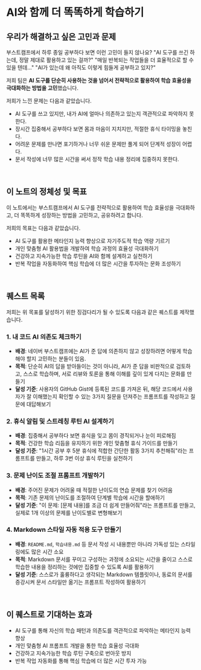 # **AI와 함께 더 똑똑하게 학습하기**

## **우리가 해결하고 싶은 고민과 문제**

부스트캠프에서 하루 종일 공부하다 보면 이런 고민이 들지 않나요? "AI 도구를 쓰긴 하는데, 정말 제대로 활용하고 있는 걸까?" "매일 반복되는 작업들을 더 효율적으로 할 수 있을 텐데..." "AI가 있는데 왜 아직도 이렇게 힘들게 공부하고 있지?"

저희 팀은 **AI 도구를 단순히 사용하는 것을 넘어서 전략적으로 활용하여 학습 효율성을 극대화하는 방법을 고민**했습니다.

저희가 느낀 문제는 다음과 같았습니다.

- AI 도구를 쓰고 있지만, 내가 AI에 얼마나 의존하고 있는지 객관적으로 파악하지 못한다.
- 장시간 집중해서 공부하다 보면 몸과 마음이 지치지만, 적절한 휴식 타이밍을 놓친다.
- 어려운 문제를 만나면 포기하거나 너무 쉬운 문제만 풀게 되어 단계적 성장이 어렵다.
- 문서 작성에 너무 많은 시간을 써서 정작 학습 내용 정리에 집중하지 못한다.

<br/>

## **이 노트의 정체성 및 목표**

이 노트에서는 부스트캠프에서 AI 도구를 전략적으로 활용하여 학습 효율성을 극대화하고, 더 똑똑하게 성장하는 방법을 고민하고, 공유하려고 합니다.

저희의 목표는 다음과 같았습니다.

- AI 도구를 활용한 메타인지 능력 향상으로 자기주도적 학습 역량 기르기
- 개인 맞춤형 AI 활용법을 개발하여 학습 과정의 효율성 극대화하기
- 건강하고 지속가능한 학습 루틴을 AI와 함께 설계하고 실천하기
- 반복 작업을 자동화하여 핵심 학습에 더 많은 시간을 투자하는 문화 조성하기

<br/>

## **퀘스트 목록**

저희는 위 목표를 달성하기 위한 징검다리가 될 수 있도록 다음과 같은 퀘스트를 제작했습니다.

### **1. 내 코드 AI 의존도 체크하기**

- **배경**: 네이버 부스트캠프에는 AI가 준 답에 의존하지 않고 성장하려면 어떻게 학습해야 할지 고민하는 분들이 있음.
- **목적**: 단순히 AI의 답을 받아들이는 것이 아니라, AI가 준 답을 비판적으로 검토하고, 스스로 학습하며, 서로 리뷰와 토론을 통해 이해를 깊이 있게 다지는 문화를 만들기
- **달성 기준**: 사용자의 GitHub Gist에 등록된 코드를 가져온 뒤, 해당 코드에서 사용자가 잘 이해했는지 확인할 수 있는 3가지 질문을 던져주는 프롬프트를 작성하고 질문에 대답해보기

### **2. 휴식 알림 및 스트레칭 루틴 AI 설계하기**

- **배경**: 집중해서 공부하다 보면 휴식을 잊고 몸이 경직되거나 눈이 피로해짐
- **목적**: 건강한 학습 리듬을 유지하기 위한 개인 맞춤형 휴식 가이드를 만들기
- **달성 기준**: "1시간 공부 후 5분 휴식에 적합한 간단한 활동 3가지 추천해줘"라는 프롬프트를 만들고, 하루 3번 이상 휴식 루틴을 실천하기

### **3. 문제 난이도 조절 프롬프트 개발하기**

- **배경**: 주어진 문제가 어려울 때 적절한 난이도의 연습 문제를 찾기 어려움
- **목적**: 기존 문제의 난이도를 조절하여 단계별 학습에 시간을 할애하기
- **달성 기준**: "이 문제: [문제 내용]를 조금 더 쉽게 만들어줘"라는 프롬프트를 만들고, 실제로 1개 이상의 문제를 난이도별로 변형해보기

### **4. Markdown 스타일 자동 적용 도구 만들기**

- **배경**: `README.md`, `학습내용.md` 등 문서 작성 시 내용뿐만 아니라 가독성 있는 스타일링에도 많은 시간 소요
- **목적**: Markdown 문서를 꾸미고 구성하는 과정에 소요되는 시간을 줄이고 스스로 학습한 내용을 정리하는 것에만 집중할 수 있도록 AI를 활용하기
- **달성 기준**: 스스로가 훌륭하다고 생각되는 Markdown 템플릿이나, 동료의 문서를 증강시켜 문서 스타일만 옮기는 프롬프트 작성하여 활용하기

<br/>

## **이 퀘스트로 기대하는 효과**

- AI 도구를 통해 자신의 학습 패턴과 의존도를 객관적으로 파악하는 메타인지 능력 향상
- 개인 맞춤형 AI 프롬프트 개발을 통한 학습 효율성 극대화
- 건강하고 지속가능한 학습 루틴 구축으로 번아웃 방지
- 반복 작업 자동화를 통해 핵심 학습에 더 많은 시간 투자 가능
